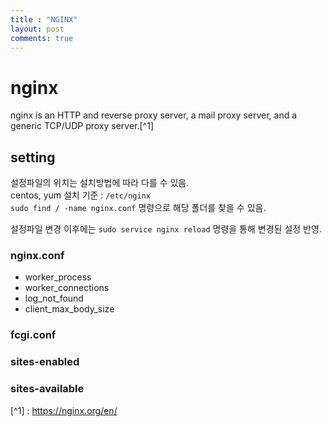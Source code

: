 ```yaml
---
title : "NGINX"
layout: post
comments: true
---
```


# nginx

nginx is an HTTP and reverse proxy server, a mail proxy server, and a generic TCP/UDP proxy server.[^1]  


## setting
설정파일의 위치는 설치방법에 따라 다를 수 있음.  
centos, yum 설치 기준 : `/etc/nginx`  
`sudo find / -name nginx.conf` 명령으로 해당 폴더를 찾을 수 있음.  

설정파일 변경 이후에는 `sudo service nginx reload` 명령을 통해 변경된 설정 반영.  

### nginx.conf
* worker_process  
* worker_connections  
* log_not_found  
* client_max_body_size  

### fcgi.conf

### sites-enabled

### sites-available




[^1] : https://nginx.org/en/
